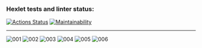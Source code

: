 ### Hexlet tests and linter status:
[![Actions Status](https://github.com/artbodrov/java-project-61/workflows/hexlet-check/badge.svg)](https://github.com/artbodrov/java-project-61/actions)
[![Maintainability](https://api.codeclimate.com/v1/badges/bc953fb0ab378995dab3/maintainability)](https://codeclimate.com/github/artbodrov/java-project-61/maintainability)
_________________________________________________________________________________________________________
![001](https://github.com/artbodrov/java-project-61/assets/105545174/2abb7df8-ce8c-43a9-9c95-2c8c75983772)
![002](https://github.com/artbodrov/java-project-61/assets/105545174/fd9cd024-edf0-4494-a45a-c94f577a7e09)
![003](https://github.com/artbodrov/java-project-61/assets/105545174/c16a3fac-1e7c-4dd9-9bcc-d8c8c863da00)
![004](https://github.com/artbodrov/java-project-61/assets/105545174/8433fa73-daed-4d89-bebf-8a24de2a999d)
![005](https://github.com/artbodrov/java-project-61/assets/105545174/866c9a1f-79fb-45cb-a834-406de3975f5b)
![006](https://github.com/artbodrov/java-project-61/assets/105545174/0e66e29b-1db3-4865-8c46-d52c43657ff1)
